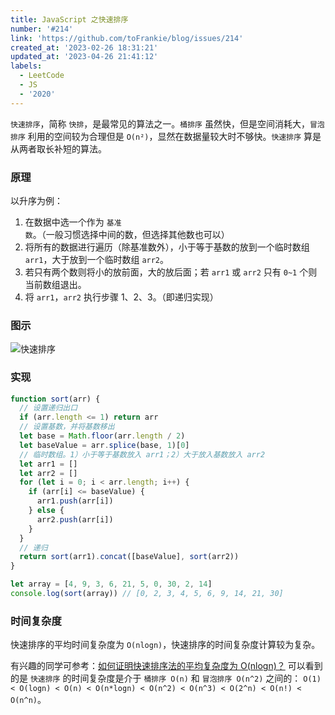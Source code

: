 ```yaml
---
title: JavaScript 之快速排序
number: '#214'
link: 'https://github.com/toFrankie/blog/issues/214'
created_at: '2023-02-26 18:31:21'
updated_at: '2023-04-26 21:41:12'
labels:
  - LeetCode
  - JS
  - '2020'
---
```

`快速排序`，简称 `快排`，是最常见的算法之一。`桶排序` 虽然快，但是空间消耗大，`冒泡排序` 利用的空间较为合理但是 `O(n²)`，显然在数据量较大时不够快。`快速排序` 算是从两者取长补短的算法。

### 原理

以升序为例：

1. 在数据中选一个作为 `基准数`。（一般习惯选择中间的数，但选择其他数也可以）
2. 将所有的数据进行遍历（除基准数外），小于等于基数的放到一个临时数组 `arr1`，大于放到一个临时数组 `arr2`。
3. 若只有两个数则将小的放前面，大的放后面；若 `arr1` 或 `arr2` 只有 `0~1` 个则当前数组退出。
4. 将 `arr1`，`arr2` 执行步骤 1、2、3。（即递归实现）

### 图示

![快速排序](https://upload-images.jianshu.io/upload_images/5128488-470fe3570e25a292.png?imageMogr2/auto-orient/strip%7CimageView2/2/w/1240)

### 实现

```js
function sort(arr) {
  // 设置递归出口
  if (arr.length <= 1) return arr
  // 设置基数，并将基数移出
  let base = Math.floor(arr.length / 2)
  let baseValue = arr.splice(base, 1)[0]
  // 临时数组。1）小于等于基数放入 arr1；2）大于放入基数放入 arr2
  let arr1 = []
  let arr2 = []
  for (let i = 0; i < arr.length; i++) {
    if (arr[i] <= baseValue) {
      arr1.push(arr[i])
    } else {
      arr2.push(arr[i])
    }
  }
  // 递归
  return sort(arr1).concat([baseValue], sort(arr2))
}

let array = [4, 9, 3, 6, 21, 5, 0, 30, 2, 14]
console.log(sort(array)) // [0, 2, 3, 4, 5, 6, 9, 14, 21, 30]
```

### 时间复杂度

快速排序的平均时间复杂度为 `O(nlogn)`，快速排序的时间复杂度计算较为复杂。

有兴趣的同学可参考：[如何证明快速排序法的平均复杂度为 O(nlogn)？](https://www.zhihu.com/question/22393997)
可以看到的是 `快速排序` 的时间复杂度是介于 `桶排序 O(n)` 和 `冒泡排序 O(n^2)` 之间的：
`O(1) < O(logn) < O(n) < O(n*logn) < O(n^2) < O(n^3) < O(2^n) < O(n!) < O(n^n)`。
